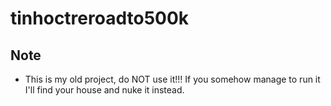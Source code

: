 # tinhoctreroadto500k

## Note
* This is my old project, do NOT use it!!! If you somehow manage to run it I'll find your house and nuke it instead.
